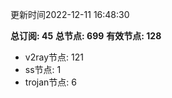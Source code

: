 更新时间2022-12-11 16:48:30

**总订阅: 45**
**总节点: 699**
**有效节点: 128**
- v2ray节点: 121
- ss节点: 1
- trojan节点: 6
